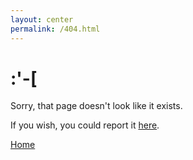 ```yaml
---
layout: center
permalink: /404.html
---
```

# :'-[

Sorry, that page doesn't look like it exists.

If you wish, you could report it <a href="{{ site.baseurl }}/contact/" class="underlined-link">here</a>.

<a href="{{ site.baseurl }}/" class="underlined-link">Home</a>

